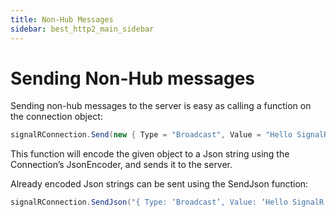 ```yaml
---
title: Non-Hub Messages
sidebar: best_http2_main_sidebar
---
```


# Sending Non-Hub messages

Sending non-hub messages to the server is easy as calling a function on the connection object:

```csharp
signalRConnection.Send(new { Type = "Broadcast", Value = "Hello SignalR World!" });
```

This function will encode the given object to a Json string using the Connection’s JsonEncoder, and sends it to the server.

Already encoded Json strings can be sent using the SendJson function:

```csharp
signalRConnection.SendJson("{ Type: ‘Broadcast’, Value: ‘Hello SignalR World!’ }");
```
